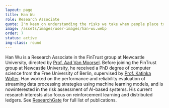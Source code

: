 ```yaml
---
layout: page
title: Han Wu
role: Research Associate
quote: I'm keen on understanding the risks we take when people place trust in AI technologies.
image: /assets/images/user-images/han-wu.webp
order: 7
status: active
img-class: round
---
```

Han Wu is a Research Associate in the FinTrust group at Newcastle University, directed by [Prof. Aad Van Moorsel](https://www.ncl.ac.uk/computing/staff/profile/aadvanmoorsel.html). Before joining the FinTrust group at Newcastle University, he received a PhD degree of computer science from the Free University of Berlin, supervised by [Prof. Katinka Wolter](https://www.mi.fu-berlin.de/inf/groups/ag-tech/staff/0Current/wolter.html). Han worked on the performance and reliability evaluation of streaming data processing strategies using machine learning models, and is nowinterested in the risk assessment of AI-based systems. His current research interests also focus on reinforcement learning and distributed ledgers. See [ResearchGate](https://www.researchgate.net/profile/Han-Wu-28/publications) for full list of publications.